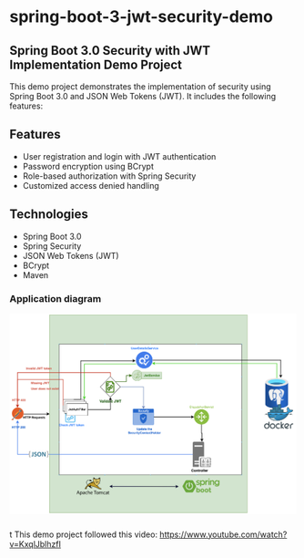 # spring-boot-3-jwt-security-demo
 
## Spring Boot 3.0 Security with JWT Implementation Demo Project
This demo project demonstrates the implementation of security using Spring Boot 3.0 and JSON Web Tokens (JWT). It includes the following features:

## Features
* User registration and login with JWT authentication
* Password encryption using BCrypt
* Role-based authorization with Spring Security
* Customized access denied handling

## Technologies
* Spring Boot 3.0
* Spring Security
* JSON Web Tokens (JWT)
* BCrypt
* Maven


### Application diagram

![Diagram](./diagram.png?raw=true "Diagram")


#####
t
This demo project followed this video:
https://www.youtube.com/watch?v=KxqlJblhzfI
